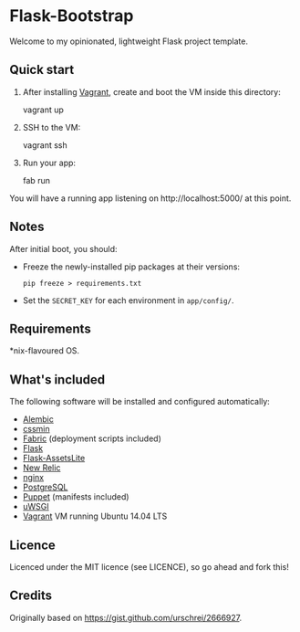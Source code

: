 # Flask-Bootstrap

Welcome to my opinionated, lightweight Flask project template.

## Quick start

1. After installing [Vagrant](http://vagrantup.com/), create and boot the VM inside this directory:

    vagrant up

2. SSH to the VM:

    vagrant ssh

3. Run your app:

    fab run

You will have a running app listening on http://localhost:5000/ at this point.

## Notes

After initial boot, you should:

* Freeze the newly-installed pip packages at their versions:

      pip freeze > requirements.txt

* Set the `SECRET_KEY` for each environment in `app/config/`.

## Requirements

*nix-flavoured OS.

## What's included

The following software will be installed and configured automatically:

* [Alembic](http://alembic.readthedocs.org/en/latest/)
* [cssmin](https://pypi.python.org/pypi/cssmin)
* [Fabric](http://www.fabfile.org/) (deployment scripts included)
* [Flask](http://flask.pocoo.org/)
* [Flask-AssetsLite](https://github.com/tobiasandtobias/flask-assetslite)
* [New Relic](http://newrelic.com/)
* [nginx](http://nginx.org/)
* [PostgreSQL](http://www.postgresql.org/)
* [Puppet](http://puppetlabs.com/) (manifests included)
* [uWSGI](https://uwsgi-docs.readthedocs.org/en/latest/)
* [Vagrant](http://www.vagrantup.com/) VM running Ubuntu 14.04 LTS

## Licence

Licenced under the MIT licence (see LICENCE), so go ahead and fork this!

## Credits

Originally based on https://gist.github.com/urschrei/2666927.
